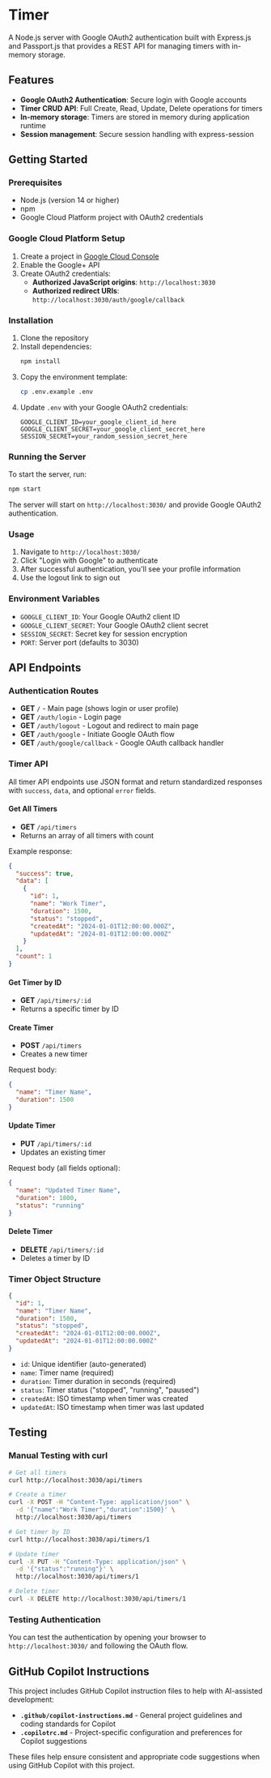# Timer

A Node.js server with Google OAuth2 authentication built with Express.js and Passport.js that provides a REST API for managing timers with in-memory storage.

## Features

- **Google OAuth2 Authentication**: Secure login with Google accounts
- **Timer CRUD API**: Full Create, Read, Update, Delete operations for timers
- **In-memory storage**: Timers are stored in memory during application runtime
- **Session management**: Secure session handling with express-session

## Getting Started

### Prerequisites
- Node.js (version 14 or higher)
- npm
- Google Cloud Platform project with OAuth2 credentials

### Google Cloud Platform Setup

1. Create a project in [Google Cloud Console](https://console.cloud.google.com/)
2. Enable the Google+ API
3. Create OAuth2 credentials:
   - **Authorized JavaScript origins**: `http://localhost:3030`
   - **Authorized redirect URIs**: `http://localhost:3030/auth/google/callback`

### Installation

1. Clone the repository
2. Install dependencies:
   ```bash
   npm install
   ```
3. Copy the environment template:
   ```bash
   cp .env.example .env
   ```
4. Update `.env` with your Google OAuth2 credentials:
   ```
   GOOGLE_CLIENT_ID=your_google_client_id_here
   GOOGLE_CLIENT_SECRET=your_google_client_secret_here
   SESSION_SECRET=your_random_session_secret_here
   ```

### Running the Server

To start the server, run:
```bash
npm start
```

The server will start on `http://localhost:3030/` and provide Google OAuth2 authentication.

### Usage

1. Navigate to `http://localhost:3030/`
2. Click "Login with Google" to authenticate
3. After successful authentication, you'll see your profile information
4. Use the logout link to sign out

### Environment Variables

- `GOOGLE_CLIENT_ID`: Your Google OAuth2 client ID
- `GOOGLE_CLIENT_SECRET`: Your Google OAuth2 client secret  
- `SESSION_SECRET`: Secret key for session encryption
- `PORT`: Server port (defaults to 3030)

## API Endpoints

### Authentication Routes
- **GET** `/` - Main page (shows login or user profile)
- **GET** `/auth/login` - Login page
- **GET** `/auth/logout` - Logout and redirect to main page
- **GET** `/auth/google` - Initiate Google OAuth flow
- **GET** `/auth/google/callback` - Google OAuth callback handler

### Timer API
All timer API endpoints use JSON format and return standardized responses with `success`, `data`, and optional `error` fields.

#### Get All Timers
- **GET** `/api/timers`
- Returns an array of all timers with count

Example response:
```json
{
  "success": true,
  "data": [
    {
      "id": 1,
      "name": "Work Timer",
      "duration": 1500,
      "status": "stopped",
      "createdAt": "2024-01-01T12:00:00.000Z",
      "updatedAt": "2024-01-01T12:00:00.000Z"
    }
  ],
  "count": 1
}
```

#### Get Timer by ID
- **GET** `/api/timers/:id`
- Returns a specific timer by ID

#### Create Timer
- **POST** `/api/timers`
- Creates a new timer

Request body:
```json
{
  "name": "Timer Name",
  "duration": 1500
}
```

#### Update Timer
- **PUT** `/api/timers/:id`
- Updates an existing timer

Request body (all fields optional):
```json
{
  "name": "Updated Timer Name",
  "duration": 1800,
  "status": "running"
}
```

#### Delete Timer
- **DELETE** `/api/timers/:id`
- Deletes a timer by ID

### Timer Object Structure

```json
{
  "id": 1,
  "name": "Timer Name",
  "duration": 1500,
  "status": "stopped",
  "createdAt": "2024-01-01T12:00:00.000Z",
  "updatedAt": "2024-01-01T12:00:00.000Z"
}
```

- `id`: Unique identifier (auto-generated)
- `name`: Timer name (required)
- `duration`: Timer duration in seconds (required)
- `status`: Timer status ("stopped", "running", "paused")
- `createdAt`: ISO timestamp when timer was created
- `updatedAt`: ISO timestamp when timer was last updated

## Testing

### Manual Testing with curl

```bash
# Get all timers
curl http://localhost:3030/api/timers

# Create a timer
curl -X POST -H "Content-Type: application/json" \
  -d '{"name":"Work Timer","duration":1500}' \
  http://localhost:3030/api/timers

# Get timer by ID
curl http://localhost:3030/api/timers/1

# Update timer
curl -X PUT -H "Content-Type: application/json" \
  -d '{"status":"running"}' \
  http://localhost:3030/api/timers/1

# Delete timer
curl -X DELETE http://localhost:3030/api/timers/1
```

### Testing Authentication

You can test the authentication by opening your browser to `http://localhost:3030/` and following the OAuth flow.

## GitHub Copilot Instructions

This project includes GitHub Copilot instruction files to help with AI-assisted development:

- **`.github/copilot-instructions.md`** - General project guidelines and coding standards for Copilot
- **`.copilotrc.md`** - Project-specific configuration and preferences for Copilot suggestions

These files help ensure consistent and appropriate code suggestions when using GitHub Copilot with this project.

